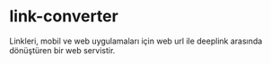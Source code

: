 # link-converter
Linkleri, mobil ve web uygulamaları için web url ile deeplink arasında dönüştüren bir web servistir.
